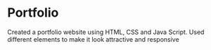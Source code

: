 # Portfolio
Created a portfolio website using HTML, CSS and Java Script. Used different elements to make it look attractive and responsive
